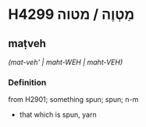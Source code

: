 # H4299 מַטְוֶה / מטוה

## maṭveh

_(mat-veh' | maht-WEH | maht-VEH)_

### Definition

from H2901; something spun; spun; n-m

- that which is spun, yarn
